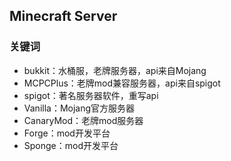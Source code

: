 ## Minecraft Server

### 关键词

- bukkit：水桶服，老牌服务器，api来自Mojang
- MCPCPlus：老牌mod兼容服务器，api来自spigot
- spigot：著名服务器软件，重写api
- Vanilla：Mojang官方服务器
- CanaryMod：老牌mod服务器
- Forge：mod开发平台
- Sponge：mod开发平台